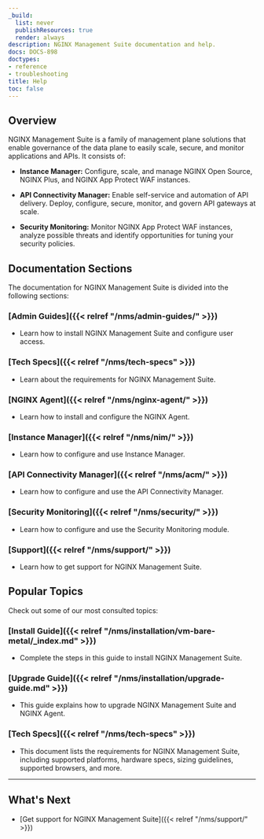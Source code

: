 ```yaml
---
_build:
  list: never
  publishResources: true
  render: always
description: NGINX Management Suite documentation and help.
docs: DOCS-898
doctypes:
- reference
- troubleshooting
title: Help
toc: false
---
```


## Overview

NGINX Management Suite is a family of management plane solutions that enable governance of the data plane to easily scale, secure, and monitor applications and APIs. It consists of:

- **Instance Manager:** Configure, scale, and manage NGINX Open Source, NGINX Plus, and NGINX App Protect WAF instances.

- **API Connectivity Manager:** Enable self-service and automation of API delivery. Deploy, configure, secure, monitor, and govern API gateways at scale.

- **Security Monitoring:** Monitor NGINX App Protect WAF instances,  analyze possible threats and identify opportunities for tuning your security policies.

## Documentation Sections

The documentation for NGINX Management Suite is divided into the following sections:

### [Admin Guides]({{< relref "/nms/admin-guides/" >}})

- Learn how to install NGINX Management Suite and configure user access.

### [Tech Specs]({{< relref "/nms/tech-specs" >}})

- Learn about the requirements for NGINX Management Suite.

### [NGINX Agent]({{< relref "/nms/nginx-agent/" >}})

- Learn how to install and configure the NGINX Agent.

### [Instance Manager]({{< relref "/nms/nim/" >}})

- Learn how to configure and use Instance Manager.

### [API Connectivity Manager]({{< relref "/nms/acm/" >}})

- Learn how to configure and use the API Connectivity Manager.

### [Security Monitoring]({{< relref "/nms/security/" >}})

- Learn how to configure and use the Security Monitoring module.

### [Support]({{< relref "/nms/support/" >}})

- Learn how to get support for NGINX Management Suite.

## Popular Topics

Check out some of our most consulted topics:

### [Install Guide]({{< relref "/nms/installation/vm-bare-metal/_index.md" >}})

- Complete the steps in this guide to install NGINX Management Suite.

### [Upgrade Guide]({{< relref "/nms/installation/upgrade-guide.md" >}})

- This guide explains how to upgrade NGINX Management Suite and NGINX Agent.

### [Tech Specs]({{< relref "/nms/tech-specs" >}})

- This document lists the requirements for NGINX Management Suite, including supported platforms, hardware specs, sizing guidelines, supported browsers, and more.

---

## What's Next

- [Get support for NGINX Management Suite]({{< relref "/nms/support/" >}})
